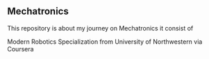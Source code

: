 ## Mechatronics
This repository is about my journey on Mechatronics it consist of

Modern Robotics Specialization from University of Northwestern via Coursera
